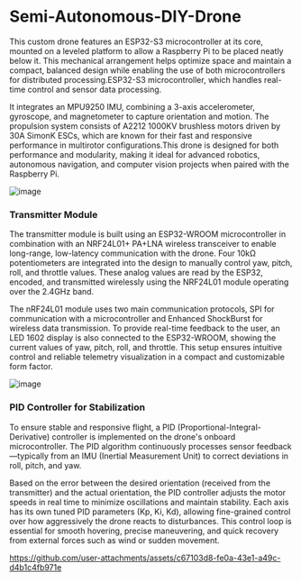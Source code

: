 # Semi-Autonomous-DIY-Drone
 
This custom drone features an ESP32-S3 microcontroller at its core, mounted on a leveled platform to allow a Raspberry Pi to be placed neatly below it. This mechanical arrangement helps optimize space and maintain a compact, balanced design while enabling the use of both microcontrollers for distributed processing.ESP32-S3 microcontroller, which handles real-time control and sensor data processing. 

It integrates an MPU9250 IMU, combining a 3-axis accelerometer, gyroscope, and magnetometer to capture orientation and motion.
The propulsion system consists of A2212 1000KV brushless motors driven by 30A SimonK ESCs, which are known for their fast and responsive performance in multirotor configurations.This drone is designed for both performance and modularity, making it ideal for advanced robotics, autonomous navigation, and computer vision projects when paired with the Raspberry Pi.

![image](https://github.com/user-attachments/assets/708b4ae7-6f90-4242-b625-455ff4f8ffbc)

### Transmitter Module
The transmitter module is built using an ESP32-WROOM microcontroller in combination with an NRF24L01+ PA+LNA wireless transceiver to enable long-range, low-latency communication with the drone. Four 10kΩ potentiometers are integrated into the design to manually control yaw, pitch, roll, and throttle values. These analog values are read by the ESP32, encoded, and transmitted wirelessly using the NRF24L01 module operating over the 2.4GHz band.

The nRF24L01 module uses two main communication protocols, SPI for communication with a microcontroller and Enhanced ShockBurst for wireless data transmission. To provide real-time feedback to the user, an LED 1602 display is also connected to the ESP32-WROOM, showing the current values of yaw, pitch, roll, and throttle. This setup ensures intuitive control and reliable telemetry visualization in a compact and customizable form factor.

![image](https://github.com/user-attachments/assets/f254e1fc-05b5-4980-9411-ce673dbfdcf3)

### PID Controller for Stabilization
To ensure stable and responsive flight, a PID (Proportional-Integral-Derivative) controller is implemented on the drone's onboard microcontroller. The PID algorithm continuously processes sensor feedback—typically from an IMU (Inertial Measurement Unit) to correct deviations in roll, pitch, and yaw. 

Based on the error between the desired orientation (received from the transmitter) and the actual orientation, the PID controller adjusts the motor speeds in real time to minimize oscillations and maintain stability. Each axis has its own tuned PID parameters (Kp, Ki, Kd), allowing fine-grained control over how aggressively the drone reacts to disturbances. This control loop is essential for smooth hovering, precise maneuvering, and quick recovery from external forces such as wind or sudden movement.

https://github.com/user-attachments/assets/c67103d8-fe0a-43e1-a49c-d4b1c4fb971e


